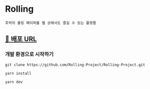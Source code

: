 # Rolling
```text
추억의 롤링 페이퍼를 웹 상에서도 즐길 수 있는 플랫폼
```
## [🚀 배포 URL](https://rolling-project.vercel.app/)

### 개발 환경으로 시작하기
```text
git clone https://github.com/Rolling-Project/Rolling-Project.git

yarn install

yarn dev
```
